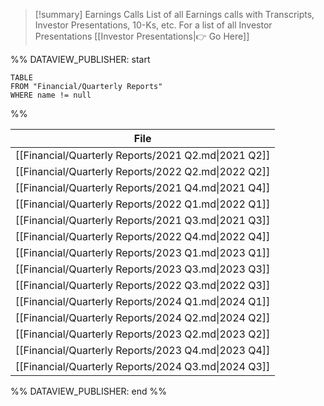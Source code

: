 
>[!summary] Earnings Calls
>List of all Earnings calls with Transcripts, Investor Presentations, 10-Ks, etc. 
>For a list of all Investor Presentations [[Investor Presentations|👉 Go Here]]

%% DATAVIEW_PUBLISHER: start
```
TABLE
FROM "Financial/Quarterly Reports"
WHERE name != null
```
%%

| File                                                |
| --------------------------------------------------- |
| [[Financial/Quarterly Reports/2021 Q2.md\|2021 Q2]] |
| [[Financial/Quarterly Reports/2022 Q2.md\|2022 Q2]] |
| [[Financial/Quarterly Reports/2021 Q4.md\|2021 Q4]] |
| [[Financial/Quarterly Reports/2022 Q1.md\|2022 Q1]] |
| [[Financial/Quarterly Reports/2021 Q3.md\|2021 Q3]] |
| [[Financial/Quarterly Reports/2022 Q4.md\|2022 Q4]] |
| [[Financial/Quarterly Reports/2023 Q1.md\|2023 Q1]] |
| [[Financial/Quarterly Reports/2023 Q3.md\|2023 Q3]] |
| [[Financial/Quarterly Reports/2022 Q3.md\|2022 Q3]] |
| [[Financial/Quarterly Reports/2024 Q1.md\|2024 Q1]] |
| [[Financial/Quarterly Reports/2024 Q2.md\|2024 Q2]] |
| [[Financial/Quarterly Reports/2023 Q2.md\|2023 Q2]] |
| [[Financial/Quarterly Reports/2023 Q4.md\|2023 Q4]] |
| [[Financial/Quarterly Reports/2024 Q3.md\|2024 Q3]] |

%% DATAVIEW_PUBLISHER: end %%

